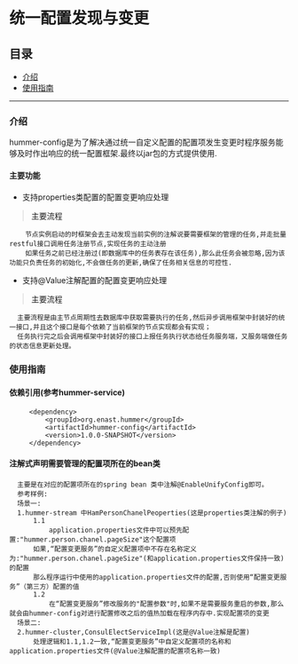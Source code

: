 统一配置发现与变更
=
## 目录

 * <a href="#1">介绍</a>
 * <a href="#2">使用指南</a>
 
 * * *
 
 ### <a name="1">介绍</a>
 
 hummer-config是为了解决通过统一自定义配置的配置项发生变更时程序服务能够及时作出响应的统一配置框架.最终以jar包的方式提供使用.
 

#### 主要功能

 * 支持properties类配置的配置变更响应处理
    
 > <a id="1-1">主要流程</a>
 ```
     节点实例启动的时框架会去主动发现当前实例的注解说要需要框架的管理的任务,并走批量restful接口调用任务注册节点,实现任务的主动注册
     如果任务之前已经注册过(即数据库中的任务表存在该任务),那么此任务会被忽略,因为该功能只负责任务的初始化,不会做任务的更新,确保了任务相关信息的可控性.
 ```
 
 * 支持@Value注解配置的配置变更响应处理
 
 > <a id="1-1">主要流程</a>
 
  ```
    主要流程是由主节点周期性去数据库中获取需要执行的任务,然后异步调用框架中封装好的统一接口,并且这个接口是每个依赖了当前框架的节点实现都会有实现；
    任务执行完之后会调用框架中封装好的接口上报任务执行状态给任务服务端，又服务端做任务的状态信息更新处理。
  ```
 

 ### <a name="2">使用指南</a>
 
 #### 依赖引用(参考hummer-service)
 
  ```
       <dependency>
           <groupId>org.enast.hummer</groupId>
           <artifactId>hummer-config</artifactId>
           <version>1.0.0-SNAPSHOT</version>
       </dependency>
  ```
 
 #### 注解式声明需要管理的配置项所在的bean类
  
  ```
    主要是在对应的配置项所在的spring bean 类中注解@EnableUnifyConfig即可。
    参考样例:
    场景一:
    1.hummer-stream 中HamPersonChanelPeoperties(这是properties类注解的例子)
        1.1
            application.properties文件中可以预先配置:"hummer.person.chanel.pageSize"这个配置项
        如果,“配置变更服务”的自定义配置项中不存在名称定义为:"hummer.person.chanel.pageSize"(和application.properties文件保持一致)的配置
        那么程序运行中使用的application.properties文件的配置,否则使用“配置变更服务”（第三方）配置的值
        1.2
            在“配置变更服务”修改服务的"配置参数"时,如果不是需要服务重启的参数,那么就会由hummer-config对进行配置修改之后的值热加载在程序内存中.实现配置项的变更
    场景二:
    2.hummer-cluster,ConsulElectServiceImpl(这是@Value注解是配置)
        处理逻辑和1.1,1.2一致,“配置变更服务”中自定义配置项的名称和application.properties文件(@Value注解配置的配置项名称一致)
  ```